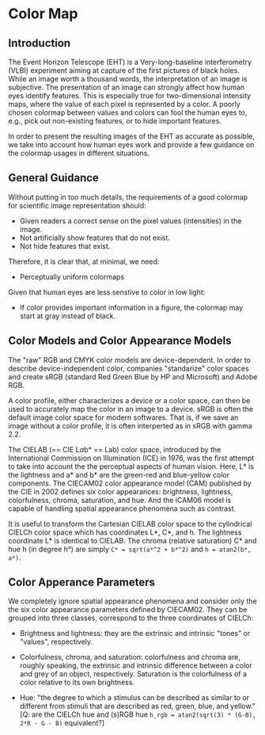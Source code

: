 # Color Map

## Introduction

The Event Horizon Telescope (EHT) is a Very-long-baseline
interferometry (VLBI) experiment aiming at capture of the first
pictures of black holes.  While an image worth a thousand words, the
interpretation of an image is subjective.  The presentation of an
image can strongly affect how human eyes identify features.  This is
especially true for two-dimensional intensity maps, where the value of
each pixel is represented by a color.  A poorly chosen colormap
between values and colors can fool the human eyes to, e.g., pick out
non-existing features, or to hide important features.

In order to present the resulting images of the EHT as accurate as
possible, we take into account how human eyes work and provide a few
guidance on the colormap usages in different situations.

## General Guidance

Without putting in too much details, the requirements of a good
colormap for scientific image representation should:

- Given readers a correct sense on the pixel values (intensities) in
  the image.
- Not artificially show features that do not exist.
- Not hide features that exist.

Therefore, it is clear that, at minimal, we need:

- Perceptually uniform colormaps

Given that human eyes are less senstive to color in low light:

- If color provides important information in a figure, the colormap
  may start at gray instead of black.

## Color Models and Color Appearance Models

The "raw" RGB and CMYK color models are device-dependent.  In order to
describe device-independent color, companies "standarize" color spaces
and create sRGB (standard Red Green Blue by HP and Microsoft) and
Adobe RGB.

A color profile, either characterizes a device or a color space, can
then be used to accurately map the color in an image to a device.
sRGB is often the default image color space for modern softwares.
That is, if we save an image without a color profile, it is often
interperted as in sRGB with gamma 2.2.

The CIELAB (== CIE L*a*b* == Lab) color space, introduced by the
International Commission on Illumination (ICE) in 1976, was the first
attempt to take into account the the perceptual aspects of human
vision.  Here, L* is the lightness and a* and b* are the green-red and
blue-yellow color components.  The CIECAM02 color appearance model
(CAM) published by the CIE in 2002 defines six color appearances:
brightness, lightness, colorfulness, chroma, saturation, and hue.  And
the iCAM06 model is capable of handling spatial appearance phenomena
such as contrast.

It is useful to transform the Cartesian CIELAB color space to the
cylindrical CIELCh color space which has coordinates L*, C*, and h.
The lightness coordinate L* is identical to CIELAB.  The chroma
(relative saturation) C* and hue h (in degree h°) are simply `C* =
sqrt(a*^2 + b*^2)` and `h = atan2(b*, a*)`.

## Color Apperance Parameters

We completely ignore spatial appearance phenomena and consider only
the the six color appearance parameters defined by CIECAM02.  They can
be grouped into three classes, correspond to the three coordinates of
CIELCh:

- Brightness and lightness: they are the extrinsic and intrinsic
  "tones" or "values", respectively.

- Colorfulness, chroma, and saturation: colorfulness and chroma are,
  roughly speaking, the extrinsic and intrinsic difference between a
  color and grey of an object, respectively.  Saturation is the
  colorfulness of a color relative to its own brightness.

- Hue: "the degree to which a stimulus can be described as similar to
  or different from stimuli that are described as red, green, blue,
  and yellow."  [Q: are the CIELCh hue and (s)RGB hue `h_rgb =
  atan2(sqrt(3) * (G-B), 2*R - G - B)` equivalent?]
